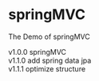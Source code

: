 # springMVC
The Demo of springMVC

v1.0.0    springMVC  
v1.1.0    add spring data jpa  
v1.1.1  optimize structure  
